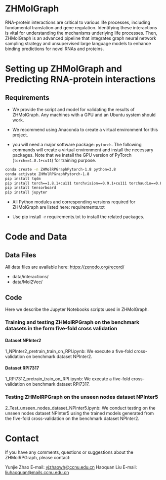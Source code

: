 # ZHMolGraph

RNA-protein interactions are critical to various life processes, including fundamental translation and gene regulation. Identifying these interactions is vital for understanding the mechanisms underlying life processes. Then, ZHMolGraph is an advanced pipeline that integrates graph neural network sampling strategy and unsupervised large language models to enhance binding predictions for novel RNAs and proteins.


# Setting up ZHMolGraph and Predicting RNA-protein interactions

## Requirements

- We provide the script and model for validating the results of ZHMolGraph. Any machines with a GPU and an Ubuntu system should work.

- We recommend using Anaconda to create a virtual environment for this project.

- you will need a major software package: `pytorch`. The following commands will create a virtual environment and install the necessary packages. Note that we install the GPU version of PyTorch (`torch==1.8.1+cu11`) for training purpose.

```bash
conda create -n ZHMolRPGraphPytorch-1.8 python=3.8
conda activate ZHMolRPGraphPytorch-1.8
pip install tqdm
pip install torch==1.8.1+cu111 torchvision==0.9.1+cu111 torchaudio==0.8.1 -f https://download.pytorch.org/whl/torch_stable.html
pip install tensorboard
pip install jupyter
```

- All Python modules and corresponding versions required for ZHMolGraph are listed here: requirements.txt

- Use pip install -r requirements.txt to install the related packages. 


# Code and Data

## Data Files
All data files are available here: https://zenodo.org/record/
- data/interactions/
- data/Mol2Vec/
## Code 

Here we describe the Jupyter Notebooks scripts used in ZHMolGraph.
### Training and testing ZHMolRPGraph on the benchmark datasets in the form five-fold cross validation 

#### Dataset NPInter2

1_NPInter2_pretrain_train_on_RPI.ipynb: We execute a five-fold cross-validation on benchmark dataset NPInter2.

#### Dataset RPI7317

1_RPI7317_pretrain_train_on_RPI.ipynb: We execute a five-fold cross-validation on benchmark dataset RPI7317.


### Testing ZHMolRPGraph on the unseen nodes dataset NPInter5

2_Test_unseen_nodes_dataset_NPInter5.ipynb: We conduct testing on the unseen nodes dataset NPInter5 using the trained models generated from the five-fold cross-validation on the benchmark dataset NPInter2.


# Contact

If you have any comments, questions or suggestions about the ZHMolRPGraph, please contact:

Yunjie Zhao       E-mail: yjzhaowh@ccnu.edu.cn
Haoquan Liu       E-mail: liuhaoquan@mails.ccnu.edu.cn
